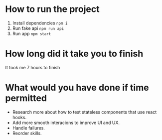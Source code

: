 # How to run the project

1. Install dependencies `npm i`
1. Run fake api `npm run api`
1. Run app `npm start`

# How long did it take you to finish

It took me 7 hours to finish

# What would you have done if time permitted

- Research more about how to test stateless components that use react hooks.
- Add more smooth interacions to improve UI and UX.
- Handle failures.
- Reorder skills.